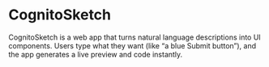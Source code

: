 # CognitoSketch
CognitoSketch is a web app that turns natural language descriptions into UI components. Users type what they want (like “a blue Submit button”), and the app generates a live preview and code instantly.
